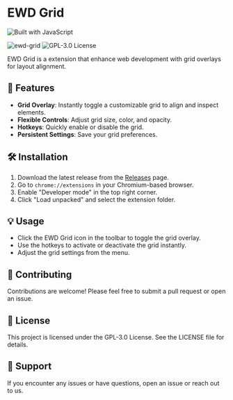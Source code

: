 # EWD Grid

![Built with JavaScript](https://img.shields.io/badge/Built%20with-JavaScript-E63946?style=for-the-badge&logo=javascript)

![ewd-grid](https://img.shields.io/badge/ewd--grid-1.0.0-lightgreen) ![GPL-3.0 License](https://img.shields.io/badge/license-GPL--3.0-lightgreen)

EWD Grid is a extension that enhance web development with grid overlays for layout alignment.

## 🚀 Features
- **Grid Overlay**: Instantly toggle a customizable grid to align and inspect elements.
- **Flexible Controls**: Adjust grid size, color, and opacity.
- **Hotkeys**: Quickly enable or disable the grid.
- **Persistent Settings**: Save your grid preferences.

## 🛠 Installation
1. Download the latest release from the [Releases](https://github.com/ericwddev/ewd-grid/releases) page.
2. Go to `chrome://extensions` in your Chromium-based browser.
3. Enable "Developer mode" in the top right corner.
4. Click "Load unpacked" and select the extension folder.

## 💡 Usage
- Click the EWD Grid icon in the toolbar to toggle the grid overlay.
- Use the hotkeys to activate or deactivate the grid instantly.
- Adjust the grid settings from the menu.

## 🤝 Contributing
Contributions are welcome! Please feel free to submit a pull request or open an issue.

## 📜 License
This project is licensed under the GPL-3.0 License. See the LICENSE file for details.

## 💬 Support
If you encounter any issues or have questions, open an issue or reach out to us.